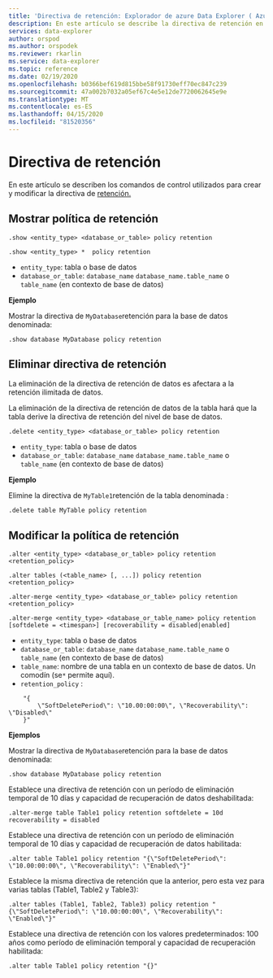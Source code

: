 ```yaml
---
title: 'Directiva de retención: Explorador de azure Data Explorer ( Azure Data Explorer) Microsoft Docs'
description: En este artículo se describe la directiva de retención en el Explorador de datos de Azure.
services: data-explorer
author: orspod
ms.author: orspodek
ms.reviewer: rkarlin
ms.service: data-explorer
ms.topic: reference
ms.date: 02/19/2020
ms.openlocfilehash: b0366bef619d815bbe58f91730eff70ec847c239
ms.sourcegitcommit: 47a002b7032a05ef67c4e5e12de7720062645e9e
ms.translationtype: MT
ms.contentlocale: es-ES
ms.lasthandoff: 04/15/2020
ms.locfileid: "81520356"
---
```

# <a name="retention-policy"></a>Directiva de retención

En este artículo se describen los comandos de control utilizados para crear y modificar la directiva de [retención.](retentionpolicy.md)

## <a name="show-retention-policy"></a>Mostrar política de retención

```kusto
.show <entity_type> <database_or_table> policy retention

.show <entity_type> *  policy retention
```

* `entity_type`: tabla o base de datos
* `database_or_table`: `database_name` `database_name.table_name` o `table_name` (en contexto de base de datos)

**Ejemplo**

Mostrar la directiva de `MyDatabase`retención para la base de datos denominada:

```kusto
.show database MyDatabase policy retention
```

## <a name="delete-retention-policy"></a>Eliminar directiva de retención

La eliminación de la directiva de retención de datos es afectara a la retención ilimitada de datos.

La eliminación de la directiva de retención de datos de la tabla hará que la tabla derive la directiva de retención del nivel de base de datos.

```kusto
.delete <entity_type> <database_or_table> policy retention
```

* `entity_type`: tabla o base de datos
* `database_or_table`: `database_name` `database_name.table_name` o `table_name` (en contexto de base de datos)

**Ejemplo**

Elimine la directiva de `MyTable1`retención de la tabla denominada :

```kusto
.delete table MyTable policy retention
```


## <a name="alter-retention-policy"></a>Modificar la política de retención

```kusto
.alter <entity_type> <database_or_table> policy retention <retention_policy>

.alter tables (<table_name> [, ...]) policy retention <retention_policy>

.alter-merge <entity_type> <database_or_table> policy retention <retention_policy>

.alter-merge <entity_type> <database_or_table_name> policy retention [softdelete = <timespan>] [recoverability = disabled|enabled]
```

* `entity_type`: tabla o base de datos
* `database_or_table`: `database_name` `database_name.table_name` o `table_name` (en contexto de base de datos)
* `table_name`: nombre de una tabla en un contexto de base de datos.  Un comodín (se`*` permite aquí).
* `retention_policy` :

```
    "{ 
        \"SoftDeletePeriod\": \"10.00:00:00\", \"Recoverability\": \"Disabled\"
    }" 
```

**Ejemplos**

Mostrar la directiva de `MyDatabase`retención para la base de datos denominada:

```kusto
.show database MyDatabase policy retention
```

Establece una directiva de retención con un período de eliminación temporal de 10 días y capacidad de recuperación de datos deshabilitada:

```kusto
.alter-merge table Table1 policy retention softdelete = 10d recoverability = disabled
```

Establece una directiva de retención con un período de eliminación temporal de 10 días y capacidad de recuperación de datos habilitada:

```kusto
.alter table Table1 policy retention "{\"SoftDeletePeriod\": \"10.00:00:00\", \"Recoverability\": \"Enabled\"}"
```

Establece la misma directiva de retención que la anterior, pero esta vez para varias tablas (Table1, Table2 y Table3):

```kusto
.alter tables (Table1, Table2, Table3) policy retention "{\"SoftDeletePeriod\": \"10.00:00:00\", \"Recoverability\": \"Enabled\"}"
```

Establece una directiva de retención con los valores predeterminados: 100 años como período de eliminación temporal y capacidad de recuperación habilitada:

```kusto
.alter table Table1 policy retention "{}"
```